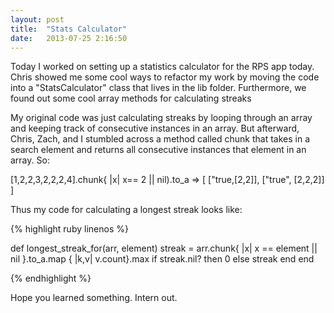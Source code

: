 ```yaml
---
layout: post
title:  "Stats Calculator"
date:   2013-07-25 2:16:50
---
```


Today I worked on setting up a statistics calculator for the RPS app today. Chris showed me some cool ways to 
refactor my work by moving the code into a "StatsCalculator" class that lives in the lib folder. Furthermore, 
we found out some cool array methods for calculating streaks

My original code was just calculating streaks by looping through an array and keeping track of consecutive instances
in an array. But afterward, Chris, Zach, and I stumbled across a method called chunk that takes in a search
element and returns all consecutive instances that element in an array. So:

[1,2,2,3,2,2,2,4].chunk{ |x| x== 2 || nil).to_a => [ ["true,[2,2]], ["true", [2,2,2]] ]

Thus my code for calculating a longest streak looks like:

{% highlight ruby linenos %}

def longest_streak_for(arr, element)
    streak = arr.chunk{ |x| x == element || nil }.to_a.map { |k,v| v.count}.max
    if streak.nil? then 0 else streak end
end

{% endhighlight %}

Hope you learned something. Intern out.

